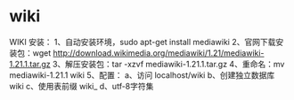 wiki
====

WIKI
安装：
1、自动安装环境，sudo apt-get install mediawiki
2、官网下载安装包：wget http://download.wikimedia.org/mediawiki/1.21/mediawiki-1.21.1.tar.gz
3、解压安装包：tar -xzvf mediawiki-1.21.1.tar.gz
4、重命名：mv mediawiki-1.21.1 wiki
5、配置：
  a、访问 localhost/wiki
  b、创建独立数据库 wiki
  c、使用表前缀 wiki_
  d、utf-8字符集
